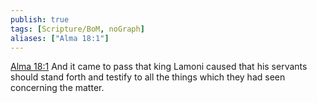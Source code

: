 ```yaml
---
publish: true
tags: [Scripture/BoM, noGraph]
aliases: ["Alma 18:1"]
---
```

[Alma 18:1](https://churchofjesuschrist.org/study/scriptures/bofm/alma/18?lang=eng&id=p1#p1) And it came to pass that king Lamoni caused that his servants should stand forth and testify to all the things which they had seen concerning the matter.

